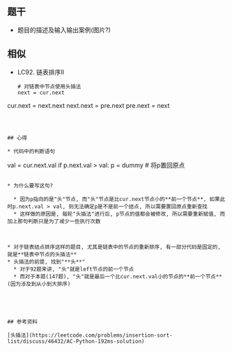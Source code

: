 ## 题干

* 题目的描述及输入输出案例(图片?)



## 相似

* LC92. 链表排序Ⅱ

  ```
  # 对链表中节点使用头插法
  next = cur.next
cur.next = next.next
  next.next = pre.next
  pre.next = next
  ```
  
  

## 心得

* 代码中的判断语句

  ```
  val = cur.next.val
  if p.next.val > val:
  	p = dummy # 将p置回原点
  ```

  * 为什么要写这句?

    * 因为p指向的是"头"节点, 而"头"节点是比cur.next节点小的**前一个节点**, 如果此时p.next.val > val, 则无法确定p是不是前一个结点, 所以需要置回原点重新查找
    * 这样做的原因是, 每轮"头插法"进行后, p节点的值都会被修改, 所以需要重新赋值, 而加上那句判断只是为了减少一些执行次数

    

* 对于链表结点排序这样的题目, 尤其是链表中的节点的重新排序, 有一部分代码是固定的, 就是**链表中节点的头插法**
  * 头插法的前提, 找到"**头**"
    * 对于92题来讲, "头"就是left节点的前一个节点
    * 而对于本题(147题), "头"就是最后一个比cur.next.val小的节点的**前一个节点**(因为涉及到从小到大排序)

​	



## 参考资料

[头插法](https://leetcode.com/problems/insertion-sort-list/discuss/46432/AC-Python-192ms-solution)